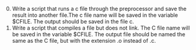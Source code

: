 0. Write a script that runs a c file through the preprocessor and save the result into another file.The c file name will be saved in the variable $CFILE. The output should be saved in the file c.
1. Write a script that compiles a file but does not link. The C file name will be saved in the variable $CFILE. The output file should be named the same as the C file, but with the extension .o instead of .c.
